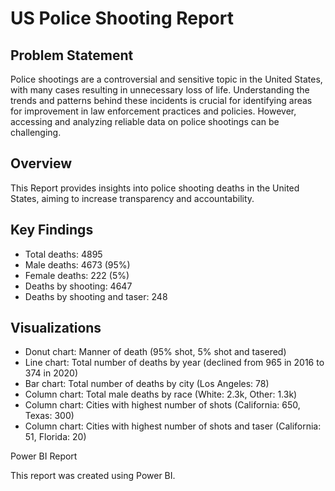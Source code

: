 # US Police Shooting Report

## Problem Statement

Police shootings are a controversial and sensitive topic in the United States, with many cases resulting in unnecessary loss of life. Understanding the trends and patterns behind these incidents is crucial for identifying areas for improvement in law enforcement practices and policies. However, accessing and analyzing reliable data on police shootings can be challenging.

## Overview

This Report provides insights into police shooting deaths in the United States, aiming to increase transparency and accountability.

## Key Findings

- Total deaths: 4895
- Male deaths: 4673 (95%)
- Female deaths: 222 (5%)
- Deaths by shooting: 4647
- Deaths by shooting and taser: 248

## Visualizations

- Donut chart: Manner of death (95% shot, 5% shot and tasered)
- Line chart: Total number of deaths by year (declined from 965 in 2016 to 374 in 2020)
- Bar chart: Total number of deaths by city (Los Angeles: 78)
- Column chart: Total male deaths by race (White: 2.3k, Other: 1.3k)
- Column chart: Cities with highest number of shots (California: 650, Texas: 300)
- Column chart: Cities with highest number of shots and taser (California: 51, Florida: 20)

Power BI Report

This report was created using Power BI.
